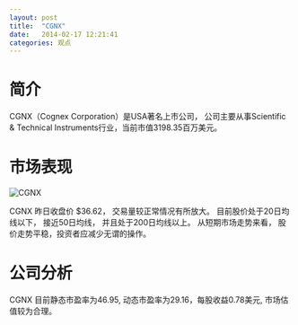 ```yaml
---
layout: post
title:  "CGNX"
date:   2014-02-17 12:21:41
categories: 观点
---
```


# 简介
CGNX（Cognex Corporation）是USA著名上市公司，
公司主要从事Scientific & Technical Instruments行业，当前市值3198.35百万美元。

# 市场表现

![CGNX](http://finviz.com/chart.ashx?t=CGNX&ty=c&ta=1&p=d&s=l)

CGNX 昨日收盘价 $36.62，
交易量较正常情况有所放大。
目前股价处于20日均线以下，
接近50日均线，
并且处于200日均线以上。
从短期市场走势来看，
股价走势平稳，投资者应减少无谓的操作。

# 公司分析
CGNX 目前静态市盈率为46.95, 动态市盈率为29.16，每股收益0.78美元,
市场估值较为合理。
